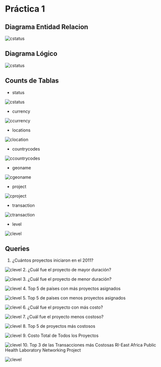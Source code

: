 # Práctica 1

## Diagrama Entidad Relacion

![cstatus](img/ER.svg)

## Diagrama Lógico

![cstatus](img/Logical.svg)

## Counts de Tablas
- status

![cstatus](img/status.png)
- currency

![ccurrency](img/currency.png)
- locations

![clocation](img/locations.png)
- countrycodes

![ccountrycodes](img/countrycodes.png)
- geoname

![cgeoname](img/geoname.png)
- project

![cproject](img/project.png)
- transaction

![ctransaction](img/transaction.png)
- level

![clevel](img/level.png)

## Queries

1. ¿Cuántos proyectos iniciaron en el 2011?

![clevel](img/q1.png)
2. ¿Cuál fue el proyecto de mayor duración?

![clevel](img/q2.png)
3. ¿Cuál fue el proyecto de menor duración?

![clevel](img/q3.png)
4. Top 5 de países con más proyectos asignados

![clevel](img/q4.png)
5. Top 5 de países con menos proyectos asignados

![clevel](img/q5.png)
6. ¿Cuál fue el proyecto con más costo?

![clevel](img/q6.png)
7. ¿Cuál fue el proyecto menos costoso?

![clevel](img/q7.png)
8. Top 5 de proyectos más costosos

![clevel](img/q8.png)
9. Costo Total de Todos los Proyectos

![clevel](img/q9.png)
10. Top 3 de las Transacciones más Costosas RI-East Africa Public Health Laboratory Networking Project

![clevel](img/q10.png)